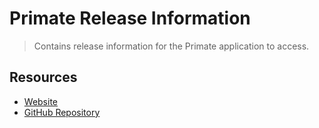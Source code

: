 # Primate Release Information

> Contains release information for the Primate application to access.

## Resources

- [Website](https://getprimate.xyz)
- [GitHub Repository](https://github.com/getprimate/primate)
